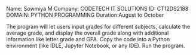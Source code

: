 Name: Sowmiya M
Company: CODETECH IT SOLUTIONS
ID: CT12DS2188
DOMAIN: PYTHON PROGRAMMING
Duration:August to October

The program will let users input grades for different subjects, calculate the average grade, and display the overall grade along with additional information like letter grade and GPA.
Copy the code into a Python environment (like IDLE, Jupyter Notebook, or any IDE).
Run the program.
